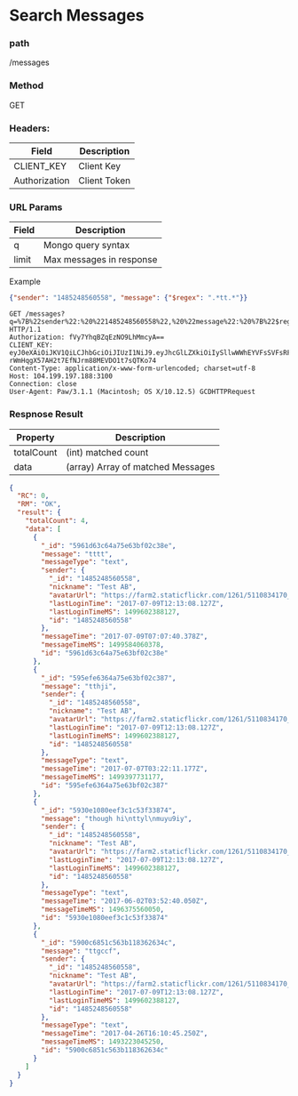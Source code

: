 # Search Messages
### path
/messages

### Method
GET

### Headers:

| Field         | Description  |
| ------------- | ------------ |
| CLIENT_KEY    | Client Key   |
| Authorization | Client Token |

### URL Params
| Field | Description |
| ----- | ----------- |
| q     | Mongo query syntax |
| limit | Max messages in response |

Example
```json
{"sender": "1485248560558", "message": {"$regex": ".*tt.*"}}
```
```
GET /messages?q=%7B%22sender%22:%20%221485248560558%22,%20%22message%22:%20%7B%22$regex%22:%20%22.*tt.*%22%7D%7D&limit=10 HTTP/1.1
Authorization: fVy7YhqBZqEzNO9LhMmcyA==
CLIENT_KEY: eyJ0eXAiOiJKV1QiLCJhbGciOiJIUzI1NiJ9.eyJhcGlLZXkiOiIySllwWWhEYVFsSVFsRFN2VkxDTExvMk1QekZmVm05allweHcydnVCcm1rPSIsImNyZWF0ZUF0IjoxNDk5NTc3MjgzMDUwLCJjbGllbnRJZCI6IjliZWQ2ZmRhLThjNTItNGE0My04OWI4LTJjMzdiZmVkMjQ2ZCJ9.bmXdn-rWmHqgX57AH2t7EfNJrm88MEVDO1t7sQTKo74
Content-Type: application/x-www-form-urlencoded; charset=utf-8
Host: 104.199.197.188:3100
Connection: close
User-Agent: Paw/3.1.1 (Macintosh; OS X/10.12.5) GCDHTTPRequest
```

### Respnose Result

| Property   | Description            |
| ---------- | ---------------------- |
| totalCount | (int) matched count       |
| data       | (array) Array of matched Messages |


```json
{
  "RC": 0,
  "RM": "OK",
  "result": {
    "totalCount": 4,
    "data": [
      {
        "_id": "5961d63c64a75e63bf02c38e",
        "message": "tttt",
        "messageType": "text",
        "sender": {
          "_id": "1485248560558",
          "nickname": "Test AB",
          "avatarUrl": "https://farm2.staticflickr.com/1261/5110834170_0797f39278_z_d.jpg",
          "lastLoginTime": "2017-07-09T12:13:08.127Z",
          "lastLoginTimeMS": 1499602388127,
          "id": "1485248560558"
        },
        "messageTime": "2017-07-09T07:07:40.378Z",
        "messageTimeMS": 1499584060378,
        "id": "5961d63c64a75e63bf02c38e"
      },
      {
        "_id": "595efe6364a75e63bf02c387",
        "message": "tthji",
        "sender": {
          "_id": "1485248560558",
          "nickname": "Test AB",
          "avatarUrl": "https://farm2.staticflickr.com/1261/5110834170_0797f39278_z_d.jpg",
          "lastLoginTime": "2017-07-09T12:13:08.127Z",
          "lastLoginTimeMS": 1499602388127,
          "id": "1485248560558"
        },
        "messageType": "text",
        "messageTime": "2017-07-07T03:22:11.177Z",
        "messageTimeMS": 1499397731177,
        "id": "595efe6364a75e63bf02c387"
      },
      {
        "_id": "5930e1080eef3c1c53f33874",
        "message": "though hi\nttyl\nmuyu9iy",
        "sender": {
          "_id": "1485248560558",
          "nickname": "Test AB",
          "avatarUrl": "https://farm2.staticflickr.com/1261/5110834170_0797f39278_z_d.jpg",
          "lastLoginTime": "2017-07-09T12:13:08.127Z",
          "lastLoginTimeMS": 1499602388127,
          "id": "1485248560558"
        },
        "messageType": "text",
        "messageTime": "2017-06-02T03:52:40.050Z",
        "messageTimeMS": 1496375560050,
        "id": "5930e1080eef3c1c53f33874"
      },
      {
        "_id": "5900c6851c563b118362634c",
        "message": "ttgccf",
        "sender": {
          "_id": "1485248560558",
          "nickname": "Test AB",
          "avatarUrl": "https://farm2.staticflickr.com/1261/5110834170_0797f39278_z_d.jpg",
          "lastLoginTime": "2017-07-09T12:13:08.127Z",
          "lastLoginTimeMS": 1499602388127,
          "id": "1485248560558"
        },
        "messageType": "text",
        "messageTime": "2017-04-26T16:10:45.250Z",
        "messageTimeMS": 1493223045250,
        "id": "5900c6851c563b118362634c"
      }
    ]
  }
}
```